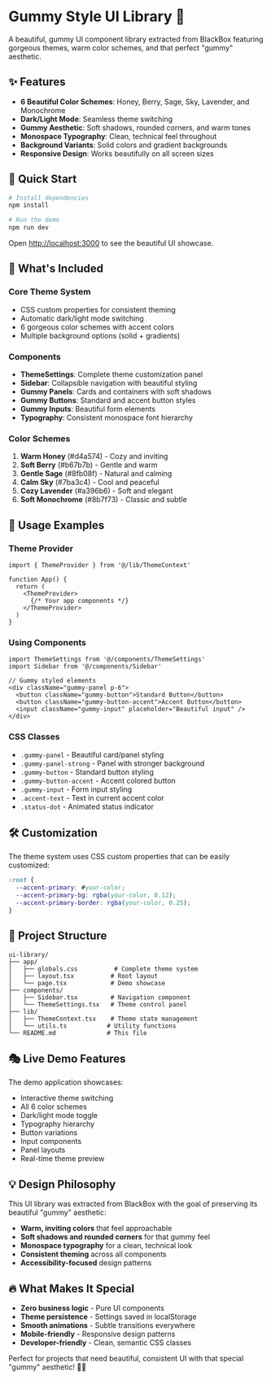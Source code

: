 # Gummy Style UI Library 🎨

A beautiful, gummy UI component library extracted from BlackBox featuring gorgeous themes, warm color schemes, and that perfect "gummy" aesthetic.

## ✨ Features

- **6 Beautiful Color Schemes**: Honey, Berry, Sage, Sky, Lavender, and Monochrome
- **Dark/Light Mode**: Seamless theme switching
- **Gummy Aesthetic**: Soft shadows, rounded corners, and warm tones
- **Monospace Typography**: Clean, technical feel throughout
- **Background Variants**: Solid colors and gradient backgrounds
- **Responsive Design**: Works beautifully on all screen sizes

## 🚀 Quick Start

```bash
# Install dependencies
npm install

# Run the demo
npm run dev
```

Open [http://localhost:3000](http://localhost:3000) to see the beautiful UI showcase.

## 🎯 What's Included

### Core Theme System
- CSS custom properties for consistent theming
- Automatic dark/light mode switching
- 6 gorgeous color schemes with accent colors
- Multiple background options (solid + gradients)

### Components
- **ThemeSettings**: Complete theme customization panel
- **Sidebar**: Collapsible navigation with beautiful styling
- **Gummy Panels**: Cards and containers with soft shadows
- **Gummy Buttons**: Standard and accent button styles
- **Gummy Inputs**: Beautiful form elements
- **Typography**: Consistent monospace font hierarchy

### Color Schemes
1. **Warm Honey** (#d4a574) - Cozy and inviting
2. **Soft Berry** (#b67b7b) - Gentle and warm
3. **Gentle Sage** (#8fb08f) - Natural and calming
4. **Calm Sky** (#7ba3c4) - Cool and peaceful
5. **Cozy Lavender** (#a396b6) - Soft and elegant
6. **Soft Monochrome** (#8b7f73) - Classic and subtle

## 🎨 Usage Examples

### Theme Provider
```tsx
import { ThemeProvider } from '@/lib/ThemeContext'

function App() {
  return (
    <ThemeProvider>
      {/* Your app components */}
    </ThemeProvider>
  )
}
```

### Using Components
```tsx
import ThemeSettings from '@/components/ThemeSettings'
import Sidebar from '@/components/Sidebar'

// Gummy styled elements
<div className="gummy-panel p-6">
  <button className="gummy-button">Standard Button</button>
  <button className="gummy-button-accent">Accent Button</button>
  <input className="gummy-input" placeholder="Beautiful input" />
</div>
```

### CSS Classes
- `.gummy-panel` - Beautiful card/panel styling
- `.gummy-panel-strong` - Panel with stronger background
- `.gummy-button` - Standard button styling
- `.gummy-button-accent` - Accent colored button
- `.gummy-input` - Form input styling
- `.accent-text` - Text in current accent color
- `.status-dot` - Animated status indicator

## 🛠 Customization

The theme system uses CSS custom properties that can be easily customized:

```css
:root {
  --accent-primary: #your-color;
  --accent-primary-bg: rgba(your-color, 0.12);
  --accent-primary-border: rgba(your-color, 0.25);
}
```

## 📁 Project Structure

```
ui-library/
├── app/
│   ├── globals.css          # Complete theme system
│   ├── layout.tsx          # Root layout
│   └── page.tsx            # Demo showcase
├── components/
│   ├── Sidebar.tsx         # Navigation component
│   └── ThemeSettings.tsx   # Theme control panel
├── lib/
│   ├── ThemeContext.tsx    # Theme state management
│   └── utils.ts           # Utility functions
└── README.md              # This file
```

## 🎭 Live Demo Features

The demo application showcases:
- Interactive theme switching
- All 6 color schemes
- Dark/light mode toggle
- Typography hierarchy
- Button variations
- Input components
- Panel layouts
- Real-time theme preview

## 💡 Design Philosophy

This UI library was extracted from BlackBox with the goal of preserving its beautiful "gummy" aesthetic:

- **Warm, inviting colors** that feel approachable
- **Soft shadows and rounded corners** for that gummy feel
- **Monospace typography** for a clean, technical look
- **Consistent theming** across all components
- **Accessibility-focused** design patterns

## 🔥 What Makes It Special

- **Zero business logic** - Pure UI components
- **Theme persistence** - Settings saved in localStorage
- **Smooth animations** - Subtle transitions everywhere
- **Mobile-friendly** - Responsive design patterns
- **Developer-friendly** - Clean, semantic CSS classes

Perfect for projects that need beautiful, consistent UI with that special "gummy" aesthetic! 🎨✨
